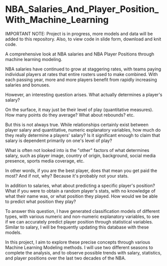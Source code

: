 # NBA_Salaries_And_Player_Position_With_Machine_Learning
IMPORTANT NOTE: Project is in progress, more models and data will be added to this repository. Also, to view code in slide form, download and knit code.

A comprehensive look at NBA salaries and NBA Player Positions through machine learning modeling. 

NBA salaries have continued to grow at staggering rates, with teams paying individual players at rates that entire rosters used to make combined. With each passing year, more and more players benefit from rapidly increasing salaries and bonuses. 

However, an interesting question arises. What actually determines a player's salary? 

On the surface, it may just be their level of play (quantitative measures). How many points do they average? What about rebounds? etc. 

But this is not always true. While relationships certainly exist between player salary and quantitative, numeric explanatory variables, how much do they really determine a players' salary? Is it significant enough to claim that salary is dependent primarily on one's level of play? 

What is often not looked into is the "other" factors of what determines salary, such as player image, country of origin, background, social media presence, sports media coverage, etc. 

In other words, if you are the best player, does that mean you get paid the most? And if not, why? Because it's probably not your stats. 

In addition to salaries, what about predicting a specific player's position? What if you were to obtain a random player's stats, with no knowledge of what their name was, or what position they played. How would we be able to predict what position they play? 

To answer this question, I have generated classification models of different types, with various numeric and non-numeric explanatory variables, to see if we can accurately predict player position through statistical variables. Similar to salary, I will be frequently updating this database with these models. 

In this project, I aim to explore these precise concepts through various Machine Learning Modeling methods. I will use two different seasons to complete the analysis, and to observe possible trends with salary, statistics, and player positions over the last two decades of the NBA. 





